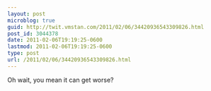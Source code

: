 ```yaml
---
layout: post
microblog: true
guid: http://twit.vmstan.com/2011/02/06/34420936543309826.html
post_id: 3044378
date: 2011-02-06T19:19:25-0600
lastmod: 2011-02-06T19:19:25-0600
type: post
url: /2011/02/06/34420936543309826.html
---
```

Oh wait, you mean it can get worse?
